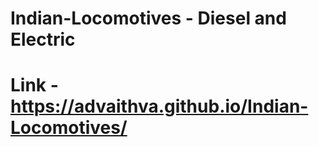 # Indian-Locomotives - Diesel and Electric     
# Link - https://advaithva.github.io/Indian-Locomotives/     
